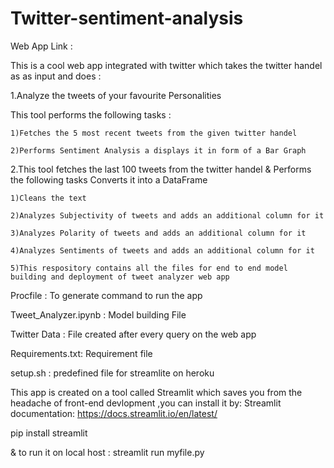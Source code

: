 # Twitter-sentiment-analysis

Web App Link : 

This is a cool web app integrated with twitter which takes the twitter handel as as input and does :

1.Analyze the tweets of your favourite Personalities

This tool performs the following tasks :

    1)Fetches the 5 most recent tweets from the given twitter handel
  
    2)Performs Sentiment Analysis a displays it in form of a Bar Graph

2.This tool fetches the last 100 tweets from the twitter handel & Performs the following tasks Converts it into a DataFrame

    1)Cleans the text

    2)Analyzes Subjectivity of tweets and adds an additional column for it

    3)Analyzes Polarity of tweets and adds an additional column for it

    4)Analyzes Sentiments of tweets and adds an additional column for it
  
    5)This respository contains all the files for end to end model building and deployment of tweet analyzer web app

Procfile : To generate command to run the app

Tweet_Analyzer.ipynb : Model building File

Twitter Data : File created after every query on the web app

Requirements.txt: Requirement file

setup.sh : predefined file for streamlite on heroku

This app is created on a tool called Streamlit which saves you from the headache of front-end devlopment ,you can install it by: Streamlit documentation: https://docs.streamlit.io/en/latest/

pip install streamlit

& to run it on local host : streamlit run myfile.py

